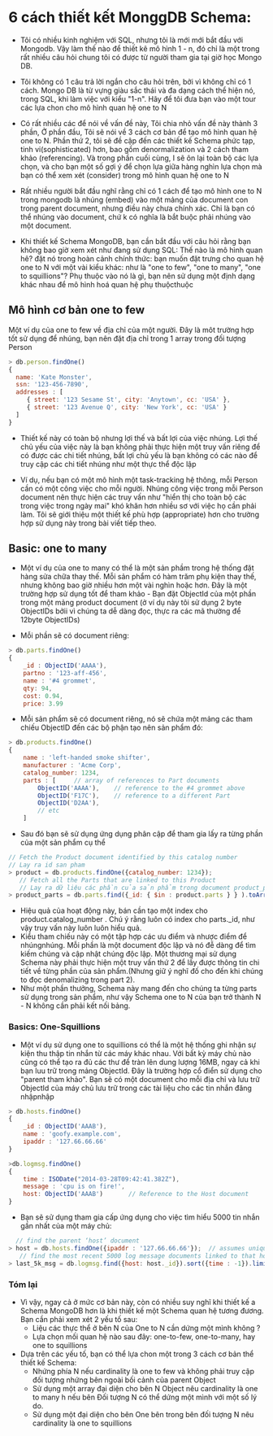 # 6 cách thiết kết MonggDB Schema:
* Tôi có nhiều kinh nghiệm với SQL, nhưng tôi là mới mới bắt đầu với Mongodb. Vậy làm thế nào để thiết kê mô hình 1 - n, đó chỉ là một trong rất nhiều câu hỏi chung tôi có được từ người tham gia tại giờ học Mongo DB.

* Tôi không có 1 câu trả lời ngắn cho câu hỏi trên, bởi vì không chỉ có 1 cách. Mongo DB là từ vựng giàu sắc thái và đa dạng cách thể hiện nó, trong SQL, khi làm việc với kiểu "1-n". Hãy để tôi đưa bạn vào một tour các lựa chon cho mô hình quan hệ one to N

* Có rất nhiều các để nói về vấn đề này, Tôi chia nhỏ vấn đề này thành 3 phần, Ở phần đầu, Tôi sẽ nói về 3 cách cơ bản để tạo mô hình quan hệ one to N. Phần thứ 2, tôi sẽ đề cập đến các thiết kế Schema phức tạp, tinh vi(sophisticated) hơn, bao gồm denormalization và 2 cách tham khảo (referencing). Và trong phần cuối cùng, I sẽ ôn lại toàn bộ các lựa chọn, và cho bạn một số gợi ý để chọn lựa giữa hàng nghìn lựa chọn mà bạn có thể xem xét (consider) trong mô hình quan hệ one to N
* Rất nhiều người bắt đầu nghĩ rằng chỉ có 1 cách để tạo mô hình one to N trong mongodb là nhúng (embed) vào một mảng của document con trong parent document, nhưng điều này chưa chính xác. Chỉ là bạn có thể nhúng vào document, chứ k có nghĩa là bắt buộc phải nhúng vào một document.
* Khi thiết kế Schema MongoDB, bạn cần bắt đầu với câu hỏi rằng bạn không bao giờ xem xét như đang sử dụng SQL: Thế nào  là mô hình quan hê? đặt nó trong hoàn cảnh chính thức: bạn muốn đặt trưng cho quan hệ one to N với một vài kiểu khác: như là "one to few", "one to many", "one to squillions"? Phụ thuộc vào nó là gì, bạn nên sử dụng một định dạng khác nhau để mô hình hoá quan hệ phụ thuộcthuộc

## Mô hình cơ bản one to few

Một ví dụ của one to few về địa chỉ của một người. Đây là môt trường hợp tốt sử dụng để nhúng, bạn nên đặt địa chỉ trong 1 array trong đối tượng Person 
```js
> db.person.findOne()
{
  name: 'Kate Monster',
  ssn: '123-456-7890',
  addresses : [
     { street: '123 Sesame St', city: 'Anytown', cc: 'USA' },
     { street: '123 Avenue Q', city: 'New York', cc: 'USA' }
  ]
}
```

* Thiết kế này có toàn bộ nhưng lợi thế và bất lợi của việc nhúng. Lợi thế chủ yếu của việc này là bạn không phải thực hiện một truy vấn riêng để có được các chi tiết nhúng, bất lợi chủ yếu là bạn không có các nào để truy cập các chi tiết nhúng như một thực thể độc lập

* Ví dụ, nếu bạn có một mô hình một task-tracking hệ thông, mỗi Person cần có một công việc cho mỗi người. Nhúng công việc trong mỗi Person document nên thực hiện các truy vấn như "hiển thị cho  toàn bộ các trong việc trong ngày mai" khó khăn hơn nhiều sơ với việc họ cần phải làm. Tôi sẽ giới thiệu một thiết kế phù hợp (appropriate) hơn cho trường hợp sử dụng này trong bài viết tiếp theo.

## Basic: one to many
* Một ví dụ của one to many có thể là một sản phầm trong hệ thống đặt hàng sửa chữa thay thế. Mỗi sản phẩm có hàm trăm phụ kiện thay thế, nhưng không bao giờ nhiều hơn một vài nghìn hoặc hơn. Đây là một trường hợp sử dụng tốt để tham khảo - Bạn đặt ObjectId của một phần trong một mảng product document (ở ví dụ này tôi sử dụng 2 byte ObjectIDs bởii vì chúng ta dễ dàng đọc, thực ra các mã thường để 12byte ObjectIDs)

* Mỗi phần sẽ có document riêng: 

```js
> db.parts.findOne()
{
    _id : ObjectID('AAAA'),
    partno : '123-aff-456',
    name : '#4 grommet',
    qty: 94,
    cost: 0.94,
    price: 3.99

```

* Mỗi sản phẩm sẽ có document riêng, nó sẽ chứa một mảng các tham chiếu ObjectID đến các bộ phận tạo nên sản phẩm đó: 

```js
> db.products.findOne()
{
    name : 'left-handed smoke shifter',
    manufacturer : 'Acme Corp',
    catalog_number: 1234,
    parts : [     // array of references to Part documents
        ObjectID('AAAA'),    // reference to the #4 grommet above
        ObjectID('F17C'),    // reference to a different Part
        ObjectID('D2AA'),
        // etc
    ]

```


* Sau đó bạn sẽ sử dụng ứng dụng phân cập để tham gia lấy ra từng phần của một sản phẩm cụ thể



```js
// Fetch the Product document identified by this catalog number
// Lay ra id san pham
> product = db.products.findOne({catalog_number: 1234});
   // Fetch all the Parts that are linked to this Product
   // Lay ra dữ liệu các phần của sản phẩm trong document product_parts
> product_parts = db.parts.find({_id: { $in : product.parts } } ).toArray() ;


```

* Hiệu quả của hoạt động này, bán cần tạo một index cho product.catalog_number . Chú ý rằng luôn có index cho parts._id, như vậy truy vấn này luôn luôn hiểu quả.
* Kiểu tham chiếu này có một tập hợp các ưu điểm và nhược điểm để nhúngnhúng. Mỗi phần là một document độc lập và nó đễ dàng để tìm kiếm chúng và cập nhật chúng độc lập. Một thương mại sử dụng Schema này phải thực hiện một truy vấn thứ 2 để lấy được thông tin chi tiết về từng phần của sản phẩm.(Nhưng giữ ý nghĩ đố cho đến khi chúng to đọc denomalizing trong part 2).
* Như một phần thưởng, Schema này mang đến cho chúng ta từng parts sử dụng trong sản phẩm, như vậy Schema one to N của bạn trở thành N - N không cần phải kết nối bảng.

### Basics: One-Squillions

* Một ví dụ sử dụng one to squillions có thể là một hệ thống ghi nhận sự kiện thu thập tin nhắn từ các máy khác nhau. Với bất kỳ máy chủ nào cũng có thể tạo ra đủ các thư để tràn lên dung lượng 16MB, ngay cả khi bạn luu trữ trong mảng ObjectId. Đây là trường hợp cổ điển sử dụng cho "parent tham khảo". Bạn sẽ có một document cho mỗi địa chỉ và lưu trữ ObjectId của máy chủ lưu trữ trong các tài liệu cho các tin nhắn đăng nhậpnhập


```js
> db.hosts.findOne()
{
    _id : ObjectID('AAAB'),
    name : 'goofy.example.com',
    ipaddr : '127.66.66.66'
}

>db.logmsg.findOne()
{
    time : ISODate("2014-03-28T09:42:41.382Z"),
    message : 'cpu is on fire!',
    host: ObjectID('AAAB')       // Reference to the Host document
}


```

* Bạn sẽ sử dụng tham gia cấp ứng dụng cho việc tìm hiểu 5000 tin nhắn gần nhất của một máy chủ: 

```js
  // find the parent ‘host’ document
> host = db.hosts.findOne({ipaddr : '127.66.66.66'});  // assumes unique index
   // find the most recent 5000 log message documents linked to that host
> last_5k_msg = db.logmsg.find({host: host._id}).sort({time : -1}).limit(5000).toArray()


```

### Tóm lại
* Vì vậy, ngay cả ở mức cơ bản này, còn có nhiều suy nghĩ khi thiết kế a Schema MongoDB hơn là khi thiết kế một Schema quan hệ tương đương. Bạn cần phải xem xét 2 yếu tố sau:
  * Liệu các thực thể ở bên N của One to N cần dứng một mình không ?
  * Lựa chọn mối quan hệ nào sau đây: one-to-few, one-to-many, hay one to squillions
* Dựa trên các yếu tố, bạn có thể lựa chon một trong 3 cách cơ bản thể thiết kế Schema:
  * Nhứng phía N nếu cardinality là one to few và không phải truy cập đối tượng nhứng bên ngoài bối cảnh của parent Object
  * Sử dụng một array đại diện cho bên N Object nêu cardinality là one to many h nếu bên Đối tượng N có thể dứng một mình với một số lý do.
  * Sử dụng một đại diện cho bên One bên trong bên đối tượng N nêu cardinality là one to squillions
